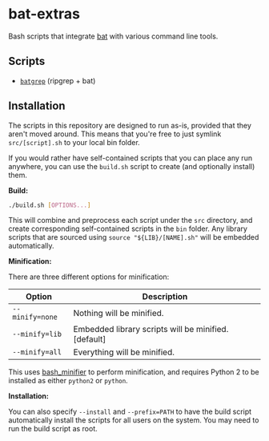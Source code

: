 # bat-extras

Bash scripts that integrate [bat](https://github.com/sharkdp/bat) with various command line tools.



## Scripts

- [`batgrep`](doc/batgrep.md) (ripgrep + bat)



## Installation

The scripts in this repository are designed to run as-is, provided that they aren't moved around.
This means that you're free to just symlink `src/[script].sh` to your local bin folder.

If you would rather have self-contained scripts that you can place any run anywhere, you can use the `build.sh` script to create (and optionally install) them.

**Build:**

```bash
./build.sh [OPTIONS...]
```

This will combine and preprocess each script under the `src` directory, and create corresponding self-contained scripts in the `bin` folder. Any library scripts that are sourced using `source "${LIB}/[NAME].sh"` will be embedded automatically.



**Minification:**

There are three different options for minification:

| Option          | Description                                          |
| --------------- | ---------------------------------------------------- |
| `--minify=none` | Nothing will be minified.                            |
| `--minify=lib`  | Embedded library scripts will be minified. [default] |
| `--minify=all`  | Everything will be minified.                         |



This uses [bash_minifier](https://github.com/precious/bash_minifier) to perform minification, and requires Python 2 to be installed as either `python2` or `python`.



**Installation:**

You can also specify `--install` and `--prefix=PATH` to have the build script automatically install the scripts for all users on the system. You may need to run the build script as root. 

